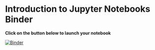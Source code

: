 # Introduction to Jupyter Notebooks Binder


**Click on the button below to launch your notebook**

[![Binder](https://mybinder.org/badge_logo.svg)](https://mybinder.org/v2/gh/sateeshperi/binder-python-intro/main?urlpath=lab)
